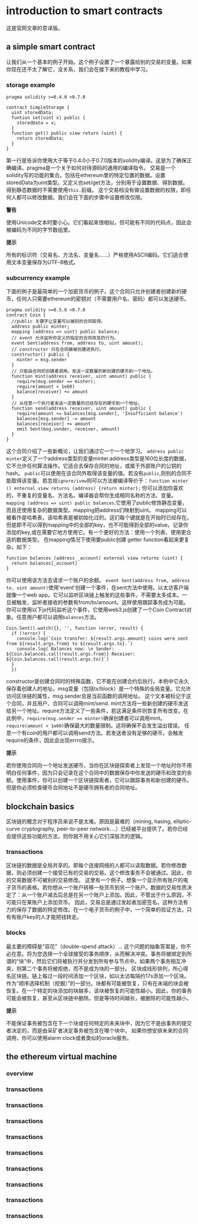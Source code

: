 # introduction to smart contracts

这是官网文章的意译版。

## a simple smart contract

让我们从一个基本的例子开始。这个例子设置了一个暴露给别的交易的变量。如果你现在还不太了解它，没关系，我们会在接下来的教程中学习。

### storage example

```
pragma solidity >=0.4.0 <0.7.0

contract SimpleStorage {
  uint storedData;
  funtion set(uint x) public {
    storedData = x;
  }
  function get() public view return (uint) {
    return storedData;
  }
}
```

第一行是告诉你使用大于等于0.4.0小于0.7.0版本的solidity编译。这是为了确保正确编译。pragma是一个关于如何对待源码的通用的编译指令。
交易是一个solidity写的功能的集合。包括在ethereum里的特定位置的数据。设置storedData为uint类型。又定义也set/get方法，分别用于设置数据、得到数据。
得到静态数据时不需要使用`this.`前缀。
这个交易档没有做设置数据的权限，即任何人都可以修改数据。我们会在下面的步骤中设置修改仅限。

**警告**

使用Unicode文本时要小心。它们看起来很相似，但可能有不同的代码点，因此会被编码为不同的字节数组里。

**提示**

所有的标识符（交易名、方法名、变量名……）严格使用ASCII编码。它们适合使用文本变量保存为UTF-8格式。

### subcurrency example

下面的例子是最简单的一个加密货币的例子。这个合同只允许创建者创建新的硬币。任何人只需要ethereum的密钥对（不需要用户名、密码）都可以发送硬币。

```
pragma solidity >=0.5.0 <0.7.0
contract Coin {
  //public 关键字让变量可以被别的合同取得。
  address public minter;
  mapping (address => uint) public balance;
  // event 允许监听你定义的指定的合同改变的行为。
  event Sent(address from, address to, uint amount);
  // constructor 只在合同被被创建进执行。
  constructor() public {
    minter = msg.sender
  }
  // 只能由合同的创建者调用。发送一定数量的新创建的硬币到一个地址。
  function mint(address receiver, uint amount) public {
    require(msg.sender == minter);
    require(amount < 1e60)
    balance[receiver] += amount
  }
  // 从任意一个执行者发送一定数量的已经存在的硬币到一个地址。
  function send(address receiver, uint amount) public {
    require(amount <= balances[msg.sender], 'Insufficient balance')
    balances[msg.sender] -= amount
    balances[receiver] += amount
    emit Sent(msg.sender, receiver, amount)
  }
}
```

这个合同介绍了一些新概论，让我们通过它一个一个地学习。
`address public minter`定义了一个address类型的变量minter.address类型是160位长度的数据，它不允许任何算法操作。它适合去保存合同的地址，或属于外部账户的公钥的hash。
`public`可以使用在该合同外取得该变量的值。若没有`public`,则别的合同不能取得该变量。若忽视`ignore/ivew`则可以方法被编译等价于：`function minter () enternal view returns (address) {return minter};`
你可以添加你喜欢的，不重复的变量名、方法名。编译器会帮你生成相同名称的方法、变量。
`mapping (address => uint) public balances`.它使用了public修饰静态变量，而且还使用复杂的数据类型。mapping把address们映射到uint。
mapping可以被看作是哈希表，该哈希表是被初始化过的。这们每个键就是在开始时已经存在。但是即不可以得到mapping中的全部的key，也不可能得到全部的value。记录你添加的key,或在需要它地方使用它。有一个更好的方法：使用一个列表、使用更合适的数据类型。
在mapping情况下使用要public创建 getter function看起来更复杂。如下：
```
function balances (address _account) external view returns (uint) {
  return balances[_account]
}
```
你可以使用该方法去请求一个账户的余额。
`event Sent(address from, address to, uint amount)`使用'event'创建一个事件，在sent方法中使用。以太访客户端就像一个web app。它可以监听区块链上触发的这些事件，不需要太多成本。一旦被触发，监听者接收的参数有from/to/amount。这样使用跟踪事务成为可能。
你可以使用以下js代码监听这个事件，它使用web3.js创建了一个Coin Contract对象。任意用户都可以调用`balances`方法。

```
Coin.Sent().watch({}, '', function (error, result) {
  if (!error) {
    console.log(`Coin transfer: ${result.args.amount} coins were sent from ${result.args.from} to ${result.args.to}.`)
    console.log(`Balances now: \n Sender: ${Coin.balances.call(result.args.from)} Receiver: ${Coin.balances.call(result.args.to)}`)
  }
  })
```

constructor是创建合同时的特殊函数，它不能在创建合约后执行。本例中它永久保存着创建人的地址。msg变量（包括tx/block）是一个特殊的全局变量。它允许访问区块链的属性，msg.sender总是当前函数的调用地址。
这个文本被标记于这个合同，并且用户、合同可以调用mint/send.
mint方法将一些新创建的硬币发送给另一个地址。require方法定义了一些条件，若这满足条件则恢复所有改变。在此例中，`require(msg.sender == minter)`确保创建者可以调用mint。`require(amount < 1e60)`确保最大的数量限制。这将确保不会发生溢出错误。
任意一个有coin的用户都可以调用send方法。若发送者没有足够的硬币，会触发require的条件，因此会出现errro提示。

**提示**

若你使用合同向一个地址发送硬币，当你在区块链探索者上发现一个地址时你不用明白任何事件，因为只会记录在这个合同中的数据保存中你发送的硬币和改变的余额。使用事件，你可以创建一个区块链探索者，它可以跟踪事务和新创建的硬币。但是你必须检查硬币合同地址不是硬币拥有者的合同地址。

## blockchain basics

区块链的概念对于程序员来说不是太难。原因是最难的（mining, hasing, elliptic-curve cryptography, peer-to-peer network....）已经被平台提供了。若你已经会提供这些功能的方法，则你就不用关心它们深层次的逻辑。

### transactions

区块链的数据是全局共享的。即每个连接网络的人都可以读取数据。若你修改数据，则必须创建一个接受已有的交易的交易。这个修改事务不会被通过。因此，你的交易数据不可被别的交易修改。
这里有一个例子。想象一个显示所有账户的电子货币的表格。若你想从一个账户转移一些货币到另一个账户。数据的交易性质决定了：从一个账户减去后总是在另一个账户上添加。因此，不管出于什么原因，不可能只在某账户上添加货币。
因此，交易总是通过发起者加密签名。这种方法有力的保存了数据的特定修改。在一个电子货币的例子中，一个简单的验证方法，只有有账户key的人才能把钱转走。

### blocks

最主要的障碍是“双花”（double-spend attack）...
这个问题的抽象答案是，你不必在意。将为您选择一个全球接受的事务顺序，从而解决冲突。事务将被绑定到所谓的“块”中，然后它们将被执行并分发到所有参与节点中。如果两个事务相互冲突，则第二个事务将被拒绝，而不是成为块的一部分。
区块成线形排列，所心得名区块链。链上每过一段时间添加一个区块，如以太访每隔约17s添加一个区块。
作为“顺序选择机制（挖掘）”的一部分。块都有可能被恢复，只有在末端的块会被恢复。在一个特定的块添加的块越多，该块被恢复的可能性越小。因此，你的事务可能会被恢复，甚至从区块链中删除。但是等待时间越长，被删除的可能性越小。

**提示**

不能保证事务被包含在下一个块或任何特定的未来块中，因为它不是由事务的提交者决定的，而是由采矿者决定事务被包含在哪个块中。
如果你想安排未来的合同调用，你可以使用alarm clock或者类似的oracle服务。

## the ethereum virtual machine

### overview












### transactions
### transactions
### transactions
### transactions
### transactions
### transactions
### transactions
### transactions
### transactions
